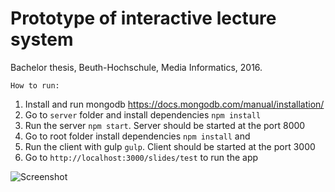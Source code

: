 # Prototype of interactive lecture system
Bachelor thesis, Beuth-Hochschule, Media Informatics, 2016.

`How to run:`

1. Install and run mongodb https://docs.mongodb.com/manual/installation/
1. Go to `server` folder and install dependencies `npm install`
1. Run the server `npm start`. Server should be started at the port 8000
1. Go to root folder install dependencies `npm install` and 
1. Run the client with gulp `gulp`. Client should be started at the port 3000
1. Go to `http://localhost:3000/slides/test` to run the app


![Screenshot](https://dl.dropboxusercontent.com/u/52699014/git/screenshots.PNG)
